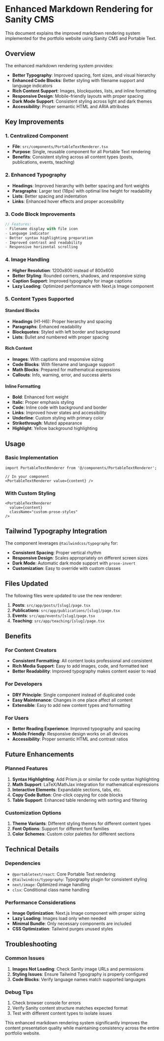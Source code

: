 # Enhanced Markdown Rendering for Sanity CMS

This document explains the improved markdown rendering system implemented for the portfolio website using Sanity CMS and Portable Text.

## Overview

The enhanced markdown rendering system provides:
- **Better Typography**: Improved spacing, font sizes, and visual hierarchy
- **Enhanced Code Blocks**: Better styling with filename support and language indicators
- **Rich Content Support**: Images, blockquotes, lists, and inline formatting
- **Responsive Design**: Mobile-friendly layouts with proper spacing
- **Dark Mode Support**: Consistent styling across light and dark themes
- **Accessibility**: Proper semantic HTML and ARIA attributes

## Key Improvements

### 1. Centralized Component
- **File**: `src/components/PortableTextRenderer.tsx`
- **Purpose**: Single, reusable component for all Portable Text rendering
- **Benefits**: Consistent styling across all content types (posts, publications, events, teaching)

### 2. Enhanced Typography
- **Headings**: Improved hierarchy with better spacing and font weights
- **Paragraphs**: Larger text (18px) with optimal line height for readability
- **Lists**: Better spacing and indentation
- **Links**: Enhanced hover effects and proper accessibility

### 3. Code Block Improvements
```typescript
// Features:
- Filename display with file icon
- Language indicator
- Better syntax highlighting preparation
- Improved contrast and readability
- Responsive horizontal scrolling
```

### 4. Image Handling
- **Higher Resolution**: 1200x800 instead of 800x600
- **Better Styling**: Rounded corners, shadows, and responsive sizing
- **Caption Support**: Improved typography for image captions
- **Lazy Loading**: Optimized performance with Next.js Image component

### 5. Content Types Supported

#### Standard Blocks
- **Headings** (H1-H6): Proper hierarchy and spacing
- **Paragraphs**: Enhanced readability
- **Blockquotes**: Styled with left border and background
- **Lists**: Bullet and numbered with proper spacing

#### Rich Content
- **Images**: With captions and responsive sizing
- **Code Blocks**: With filename and language support
- **Math Blocks**: Prepared for mathematical expressions
- **Callouts**: Info, warning, error, and success alerts

#### Inline Formatting
- **Bold**: Enhanced font weight
- **Italic**: Proper emphasis styling
- **Code**: Inline code with background and border
- **Links**: Improved hover states and accessibility
- **Underline**: Custom styling with primary color
- **Strikethrough**: Muted appearance
- **Highlight**: Yellow background highlighting

## Usage

### Basic Implementation
```tsx
import PortableTextRenderer from '@/components/PortableTextRenderer';

// In your component
<PortableTextRenderer value={content} />
```

### With Custom Styling
```tsx
<PortableTextRenderer 
  value={content} 
  className="custom-prose-styles" 
/>
```

## Tailwind Typography Integration

The component leverages `@tailwindcss/typography` for:
- **Consistent Spacing**: Proper vertical rhythm
- **Responsive Design**: Scales appropriately on different screen sizes
- **Dark Mode**: Automatic dark mode support with `prose-invert`
- **Customization**: Easy to override with custom classes

## Files Updated

The following files were updated to use the new renderer:

1. **Posts**: `src/app/posts/[slug]/page.tsx`
2. **Publications**: `src/app/publications/[slug]/page.tsx`
3. **Events**: `src/app/events/[slug]/page.tsx`
4. **Teaching**: `src/app/teaching/[slug]/page.tsx`

## Benefits

### For Content Creators
- **Consistent Formatting**: All content looks professional and consistent
- **Rich Media Support**: Easy to add images, code, and formatted text
- **Better Readability**: Improved typography makes content easier to read

### For Developers
- **DRY Principle**: Single component instead of duplicated code
- **Easy Maintenance**: Changes in one place affect all content
- **Extensible**: Easy to add new content types and formatting

### For Users
- **Better Reading Experience**: Improved typography and spacing
- **Mobile Friendly**: Responsive design works on all devices
- **Accessibility**: Proper semantic HTML and contrast ratios

## Future Enhancements

### Planned Features
1. **Syntax Highlighting**: Add Prism.js or similar for code syntax highlighting
2. **Math Support**: LaTeX/MathJax integration for mathematical expressions
3. **Interactive Elements**: Expandable sections, tabs, etc.
4. **Copy Code Button**: One-click copying for code blocks
5. **Table Support**: Enhanced table rendering with sorting and filtering

### Customization Options
1. **Theme Variants**: Different styling themes for different content types
2. **Font Options**: Support for different font families
3. **Color Schemes**: Custom color palettes for different sections

## Technical Details

### Dependencies
- `@portabletext/react`: Core Portable Text rendering
- `@tailwindcss/typography`: Typography plugin for consistent styling
- `next/image`: Optimized image handling
- `clsx`: Conditional class name handling

### Performance Considerations
- **Image Optimization**: Next.js Image component with proper sizing
- **Lazy Loading**: Images load only when needed
- **Minimal Bundle**: Only necessary components are included
- **CSS Optimization**: Tailwind purges unused styles

## Troubleshooting

### Common Issues
1. **Images Not Loading**: Check Sanity image URLs and permissions
2. **Styling Issues**: Ensure Tailwind Typography is properly configured
3. **Code Blocks**: Verify language names match supported languages

### Debug Tips
1. Check browser console for errors
2. Verify Sanity content structure matches expected format
3. Test with different content types to isolate issues

This enhanced markdown rendering system significantly improves the content presentation quality while maintaining consistency across the entire portfolio website.